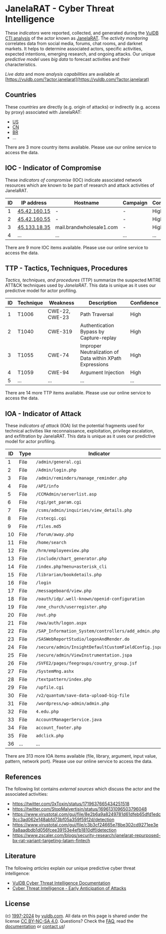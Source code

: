 # JanelaRAT - Cyber Threat Intelligence

These _indicators_ were reported, collected, and generated during the [VulDB CTI analysis](https://vuldb.com/?kb.cti) of the actor known as [JanelaRAT](https://vuldb.com/?actor.janelarat). The _activity monitoring_ correlates data from social media, forums, chat rooms, and darknet markets. It helps to determine associated actors, specific activities, expected intentions, emerging research, and ongoing attacks. Our unique _predictive model_ uses _big data_ to forecast activities and their characteristics.

_Live data_ and more _analysis capabilities_ are available at [https://vuldb.com/?actor.janelarat](https://vuldb.com/?actor.janelarat)

## Countries

These _countries_ are directly (e.g. origin of attacks) or indirectly (e.g. access by proxy) associated with JanelaRAT:

* [US](https://vuldb.com/?country.us)
* [CN](https://vuldb.com/?country.cn)
* [BR](https://vuldb.com/?country.br)
* ...

There are 3 more country items available. Please use our online service to access the data.

## IOC - Indicator of Compromise

These _indicators of compromise_ (IOC) indicate associated network resources which are known to be part of research and attack activities of JanelaRAT.

ID | IP address | Hostname | Campaign | Confidence
-- | ---------- | -------- | -------- | ----------
1 | [45.42.160.15](https://vuldb.com/?ip.45.42.160.15) | - | - | High
2 | [45.42.160.55](https://vuldb.com/?ip.45.42.160.55) | - | - | High
3 | [45.133.18.35](https://vuldb.com/?ip.45.133.18.35) | mail.brandwholesale1.com | - | High
4 | ... | ... | ... | ...

There are 9 more IOC items available. Please use our online service to access the data.

## TTP - Tactics, Techniques, Procedures

_Tactics, techniques, and procedures_ (TTP) summarize the suspected MITRE ATT&CK techniques used by _JanelaRAT_. This data is unique as it uses our predictive model for actor profiling.

ID | Technique | Weakness | Description | Confidence
-- | --------- | -------- | ----------- | ----------
1 | T1006 | CWE-22, CWE-23 | Path Traversal | High
2 | T1040 | CWE-319 | Authentication Bypass by Capture-replay | High
3 | T1055 | CWE-74 | Improper Neutralization of Data within XPath Expressions | High
4 | T1059 | CWE-94 | Argument Injection | High
5 | ... | ... | ... | ...

There are 14 more TTP items available. Please use our online service to access the data.

## IOA - Indicator of Attack

These _indicators of attack_ (IOA) list the potential fragments used for technical activities like reconnaissance, exploitation, privilege escalation, and exfiltration by JanelaRAT. This data is unique as it uses our predictive model for actor profiling.

ID | Type | Indicator | Confidence
-- | ---- | --------- | ----------
1 | File | `/admin/general.cgi` | High
2 | File | `/Admin/login.php` | High
3 | File | `/admin/reminders/manage_reminder.php` | High
4 | File | `/API/info` | Medium
5 | File | `/CCMAdmin/serverlist.asp` | High
6 | File | `/cgi/get_param.cgi` | High
7 | File | `/csms/admin/inquiries/view_details.php` | High
8 | File | `/cstecgi.cgi` | Medium
9 | File | `/files.md5` | Medium
10 | File | `/forum/away.php` | High
11 | File | `/home/search` | Medium
12 | File | `/hrm/employeeview.php` | High
13 | File | `/include/chart_generator.php` | High
14 | File | `/index.php?menu=asterisk_cli` | High
15 | File | `/librarian/bookdetails.php` | High
16 | File | `/login` | Low
17 | File | `/messageboard/view.php` | High
18 | File | `/oauth/idp/.well-known/openid-configuration` | High
19 | File | `/one_church/userregister.php` | High
20 | File | `/out.php` | Medium
21 | File | `/owa/auth/logon.aspx` | High
22 | File | `/SAP_Information_System/controllers/add_admin.php` | High
23 | File | `/SASWebReportStudio/logonAndRender.do` | High
24 | File | `/secure/admin/InsightDefaultCustomFieldConfig.jspa` | High
25 | File | `/secure/admin/ViewInstrumentation.jspa` | High
26 | File | `/SVFE2/pages/feegroups/country_group.jsf` | High
27 | File | `/SystemMng.ashx` | High
28 | File | `/textpattern/index.php` | High
29 | File | `/upfile.cgi` | Medium
30 | File | `/v2/quantum/save-data-upload-big-file` | High
31 | File | `/wordpress/wp-admin/admin.php` | High
32 | File | `4.edu.php` | Medium
33 | File | `AccountManagerService.java` | High
34 | File | `account_footer.php` | High
35 | File | `adclick.php` | Medium
36 | ... | ... | ...

There are 313 more IOA items available (file, library, argument, input value, pattern, network port). Please use our online service to access the data.

## References

The following list contains _external sources_ which discuss the actor and the associated activities:

* https://twitter.com/0xToxin/status/1719637665434251518
* https://twitter.com/StopMalvertisin/status/1696131096503796048
* https://www.virustotal.com/gui/file/8e2b6a9a8249781d61dfeb65dfd1edc9cc3ad062e148abfd73bf05a359f5912d/detection
* https://www.virustotal.com/gui/file/c3b3cf24665e78be302cd9271ee3e9a8aadbdb1d056fcee39153e4efb1810dff/detection
* https://www.zscaler.com/blogs/security-research/janelarat-repurposed-bx-rat-variant-targeting-latam-fintech

## Literature

The following _articles_ explain our unique predictive cyber threat intelligence:

* [VulDB Cyber Threat Intelligence Documentation](https://vuldb.com/?kb.cti)
* [Cyber Threat Intelligence - Early Anticipation of Attacks](https://www.scip.ch/en/?labs.20201022)

## License

(c) [1997-2024](https://vuldb.com/?kb.changelog) by [vuldb.com](https://vuldb.com/?kb.about). All data on this page is shared under the license [CC BY-NC-SA 4.0](https://creativecommons.org/licenses/by-nc-sa/4.0/). Questions? Check the [FAQ](https://vuldb.com/?kb.faq), read the [documentation](https://vuldb.com/?kb) or [contact us](https://vuldb.com/?contact)!
